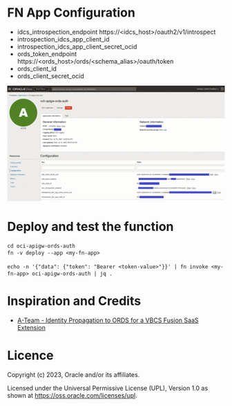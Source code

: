 # FN App Configuration
* idcs_introspection_endpoint https://<idcs_host>/oauth2/v1/introspect
* introspection_idcs_app_client_id
* introspection_idcs_app_client_secret_ocid
* ords_token_endpoint         https://<ords_host>/ords/<schema_alias>/oauth/token
* ords_client_id
* ords_client_secret_ocid

![configuration](images/fn-app-configuration.png)

# Deploy and test the function

    cd oci-apigw-ords-auth
    fn -v deploy --app <my-fn-app>

    echo -n '{"data": {"token": "Bearer <token-value>"}}' | fn invoke <my-fn-app> oci-apigw-ords-auth | jq .

# Inspiration and Credits
* [A-Team - Identity Propagation to ORDS for a VBCS Fusion SaaS Extension](https://www.ateam-oracle.com/post/identity-propagation-to-ords-for-a-vbcs-fusion-saas-extension)

# Licence

Copyright (c)  2023,  Oracle and/or its affiliates.

Licensed under the Universal Permissive License (UPL), Version 1.0 as shown at https://oss.oracle.com/licenses/upl.